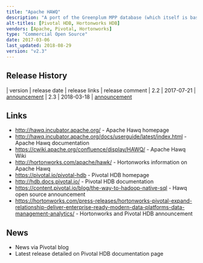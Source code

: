 ```yaml
---
title: "Apache HAWQ"
description: "A port of the Greenplum MPP database (which itself is based on PostgreSQL) to run over YARN and HDFS.  Supports all the features of Greenplum (ACID transactions, broad SQL support and in database language and analytics support, including support for Apache MADLib), integration with Apache Ambari, an Input Format for MapReduce to read HAWQ tables, and both row and Parquet (column) based storage of data managed by HAWQ. Also supports queries over data not managed by HAWQ via external tables, with a Java based framework (PXF) for accessing external data, and out of the box support for accessing data in HDFS (text, Avro, JSON), Hive and HBase, with a number of open source connectors also available.  Fault tolerant and horizontally scalable, with the ability to scale up or down on the fly.  Originally created as Pivotal HAWQ based on a fork of Greenplum in 2011, with an initial 1.0 release as part of Pivotal HD in July 2013.  Open sourced and donated to the Apache Foundation in September 2015, becoming Apache HAWQ, with the first open source release (2.0) in October 2016, and graduating in August 2018.  Development led by Pivotal, who also distribute binaries as Pivotal HDB and provide training, consultancy and support.  Pivotal HDB is also available as Hortonworks HDB, with support and consultancy provided by Hortonworks."
alt-titles: [Pivotal HDB, Hortonworks HDB]
vendors: [Apache, Pivotal, Hortonworks]
type: "Commercial Open Source"
date: 2017-03-06
last_updated: 2018-08-29
version: "v2.3"
---
```

## Release History

| version | release date | release links | release comment
| 2.2 | 2017-07-21 | [announcement](http://mail-archives.apache.org/mod_mbox/incubator-general/201707.mbox/%3C3f6be308.9642.15d35aa787e.Coremail.huor@apache.org%3E)
| 2.3 | 2018-03-18 | [announcement](http://mail-archives.us.apache.org/mod_mbox/www-announce/201803.mbox/%3CCAEUT=QtiQ=9XVDtyZjY8aocjy6J972+zBTuVD_30XX1GHq6pWA@mail.gmail.com%3E)

## Links

* <http://hawq.incubator.apache.org/> - Apache Hawq homepage
* <http://hawq.incubator.apache.org/docs/userguide/latest/index.html> - Apache Hawq documentation
* <https://cwiki.apache.org/confluence/display/HAWQ/> - Apache Hawq Wiki
* <http://hortonworks.com/apache/hawk/> - Hortonworks information on Apache Hawq
* <https://pivotal.io/pivotal-hdb> - Pivotal HDB homepage
* <http://hdb.docs.pivotal.io/> - Pivotal HDB documentation
* <https://content.pivotal.io/blog/the-way-to-hadoop-native-sql> - Hawq open source announcement
* <https://hortonworks.com/press-releases/hortonworks-pivotal-expand-relationship-deliver-enterprise-ready-modern-data-platforms-data-management-analytics/> - Hortonworks and Pivotal HDB announcement

## News

* News via Pivotal blog
* Latest release detailed on Pivotal HDB documentation page
